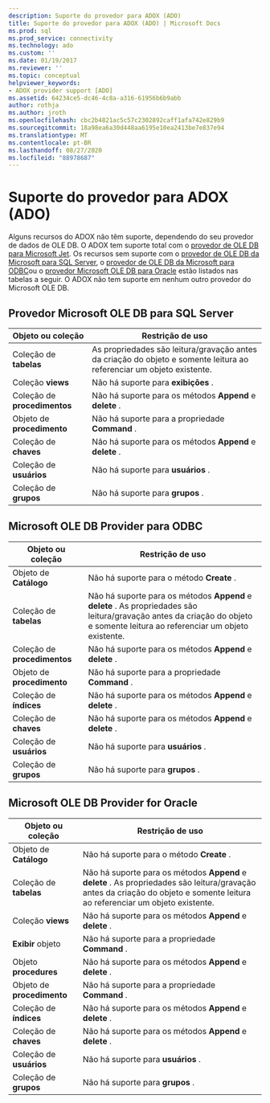 ```yaml
---
description: Suporte do provedor para ADOX (ADO)
title: Suporte do provedor para ADOX (ADO) | Microsoft Docs
ms.prod: sql
ms.prod_service: connectivity
ms.technology: ado
ms.custom: ''
ms.date: 01/19/2017
ms.reviewer: ''
ms.topic: conceptual
helpviewer_keywords:
- ADOX provider support [ADO]
ms.assetid: 64234ce5-dc46-4c8a-a316-61956b6b9abb
author: rothja
ms.author: jroth
ms.openlocfilehash: cbc2b4821ac5c57c2302892caff1afa742e829b9
ms.sourcegitcommit: 18a98ea6a30d448aa6195e10ea2413be7e837e94
ms.translationtype: MT
ms.contentlocale: pt-BR
ms.lasthandoff: 08/27/2020
ms.locfileid: "88978687"
---
```

# <a name="provider-support-for-adox-ado"></a>Suporte do provedor para ADOX (ADO)
Alguns recursos do ADOX não têm suporte, dependendo do seu provedor de dados de OLE DB. O ADOX tem suporte total com o [provedor de OLE DB para Microsoft Jet](../appendixes/microsoft-ole-db-provider-for-microsoft-jet.md). Os recursos sem suporte com o [provedor de OLE DB da Microsoft para SQL Server](../appendixes/microsoft-ole-db-provider-for-sql-server.md), o [provedor de OLE DB da Microsoft para ODBC](../appendixes/microsoft-ole-db-provider-for-odbc.md)ou o [provedor Microsoft OLE DB para Oracle](../appendixes/microsoft-ole-db-provider-for-oracle.md) estão listados nas tabelas a seguir. O ADOX não tem suporte em nenhum outro provedor do Microsoft OLE DB.  
  
## <a name="microsoft-ole-db-provider-for-sql-server"></a>Provedor Microsoft OLE DB para SQL Server  
  
|Objeto ou coleção|Restrição de uso|  
|--------------------------|-----------------------|  
|Coleção de **tabelas**|As propriedades são leitura/gravação antes da criação do objeto e somente leitura ao referenciar um objeto existente.|  
|Coleção **views**|Não há suporte para **exibições** .|  
|Coleção de **procedimentos**|Não há suporte para os métodos **Append** e **delete** .|  
|Objeto de **procedimento**|Não há suporte para a propriedade **Command** .|  
|Coleção de **chaves**|Não há suporte para os métodos **Append** e **delete** .|  
|Coleção de **usuários**|Não há suporte para **usuários** .|  
|Coleção de **grupos**|Não há suporte para **grupos** .|  
  
## <a name="microsoft-ole-db-provider-for-odbc"></a>Microsoft OLE DB Provider para ODBC  
  
|Objeto ou coleção|Restrição de uso|  
|--------------------------|-----------------------|  
|Objeto de **Catálogo**|Não há suporte para o método **Create** .|  
|Coleção de **tabelas**|Não há suporte para os métodos **Append** e **delete** . As propriedades são leitura/gravação antes da criação do objeto e somente leitura ao referenciar um objeto existente.|  
|Coleção de **procedimentos**|Não há suporte para os métodos **Append** e **delete** .|  
|Objeto de **procedimento**|Não há suporte para a propriedade **Command** .|  
|Coleção de **índices**|Não há suporte para os métodos **Append** e **delete** .|  
|Coleção de **chaves**|Não há suporte para os métodos **Append** e **delete** .|  
|Coleção de **usuários**|Não há suporte para **usuários** .|  
|Coleção de **grupos**|Não há suporte para **grupos** .|  
  
## <a name="microsoft-ole-db-provider-for-oracle"></a>Microsoft OLE DB Provider for Oracle  
  
|Objeto ou coleção|Restrição de uso|  
|--------------------------|-----------------------|  
|Objeto de **Catálogo**|Não há suporte para o método **Create** .|  
|Coleção de **tabelas**|Não há suporte para os métodos **Append** e **delete** . As propriedades são leitura/gravação antes da criação do objeto e somente leitura ao referenciar um objeto existente.|  
|Coleção **views**|Não há suporte para os métodos **Append** e **delete** .|  
|**Exibir** objeto|Não há suporte para a propriedade **Command** .|  
|Objeto **procedures**|Não há suporte para os métodos **Append** e **delete** .|  
|Objeto de **procedimento**|Não há suporte para a propriedade **Command** .|  
|Coleção de **índices**|Não há suporte para os métodos **Append** e **delete** .|  
|Coleção de **chaves**|Não há suporte para os métodos **Append** e **delete** .|  
|Coleção de **usuários**|Não há suporte para **usuários** .|  
|Coleção de **grupos**|Não há suporte para **grupos** .|